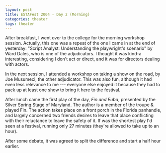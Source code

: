 ```yaml
---
layout: post
title: ESTAFest 2004 - Day 2 (Morning)
categories: theater
tags: theater
---
```

After breakfast, I went over to the college for the morning workshop session. Actually, this one was a repeat of the one I came in at the end of yesterday: "Script Analyst: Understanding the playwright's scenario" by Ward Dales, who is one of the adjudicators.  I thought it was kind-a interesting, considering I don't act or direct, and it was for directors dealing with actors.   

In the next session, I attended a workshop on taking a show on the road, by Joe Musumeci, the other adjudicator.  This was also fun, although it had even less relevance to me --- everyone else enjoyed it because they had to pack up at least one show to bring it here to the festival.

After lunch came the first play of the day, *Fin and Euba*, presented by the Silver Spring Stage of Maryland.  The author is a member of the troupe & played Fin.  The action takes place on a front porch in the Florida panhandle, and largely concerned two friends desires to leave that place conflicting with their reluctance to leave the safety of it.  If was the shortest play I'd seen at a festival, running only 27 minutes (they're allowed to take up to an hour).      


After some debate, it was agreed to split the difference and start a half hour earlier.   

